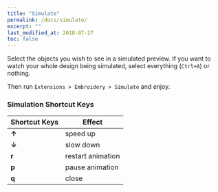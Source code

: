 ```yaml
---
title: "Simulate"
permalink: /docs/simulate/
excerpt: ""
last_modified_at: 2018-07-27
toc: false
---
```


Select the objects you wish to see in a simulated preview. If you want to watch your whole design being simulated, select everything (`Ctrl+A`) or nothing.

Then  run `Extensions > Embroidery > Simulate` and enjoy.

### Simulation Shortcut Keys

Shortcut Keys | Effect
-------- | --------
**↑** | speed up
**↓** | slow down
**r** | restart animation
**p** | pause animation
**q** | close
